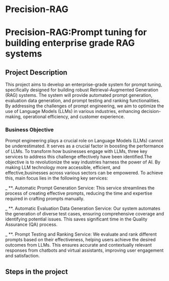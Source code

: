 # Precision-RAG

# Precision-RAG:Prompt tuning for building enterprise grade RAG systems

## Project Description
This project aims to develop an enterprise-grade system for prompt tuning, specifically designed for building robust Retrieval-Augmented Generation (RAG) systems. The system will provide automated prompt generation, evaluation data generation, and prompt testing and ranking functionalities. By addressing the challenges of prompt engineering, we aim to optimize the use of Language Models (LLMs) in various industries, enhancing decision-making, operational efficiency, and customer experience.

### Business Objective
Prompt engineering plays a crucial role on Language Models (LLMs) cannot be underestimated. It serves as a crucial factor in boosting the performance of LLMs. To transform how businesses engage with LLMs, three key services to address this challenge effectively have been identified.The objective is to revolutionize the way industries harness the power of AI. By making LLM technology more accessible, efficient, and effective,businesses across various sectors can be empowered. To achieve this, main focus lies in the following key services:


_ **. Automatic Prompt Generation Service: This service streamlines the process of creating effective prompts, reducing the time and expertise required in crafting prompts manually.

_ **. Automatic Evaluation Data Generation Service: Our system automates the generation of diverse test cases, ensuring comprehensive coverage and identifying potential issues. This saves           significant time in the Quality Assurance (QA) process.

_ **. Prompt Testing and Ranking Service: We evaluate and rank different prompts based on their effectiveness, helping users achieve the desired outcomes from LLMs. This ensures accurate and contextually relevant responses from chatbots and virtual assistants, improving user engagement and satisfaction.

## Steps in the project 

